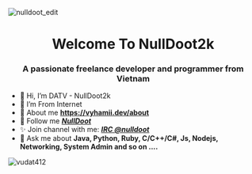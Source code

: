 ![nulldoot_edit](https://user-images.githubusercontent.com/83489434/188294686-802ab107-cb46-4e6a-ba13-557d64062946.png)
<h1 align="center"&text_color=DC143C>Welcome To NullDoot2k</h1>
<h3 align="center">A passionate freelance developer and programmer from Vietnam</h3>

- 👋 Hi, I’m DATV - NullDoot2k<br>
- 👀 I’m From Internet<br>
- 🌱 About me **https://vyhamii.dev/about** <br>
- 🔭 Follow me ***[NullDoot](http://nulldoot2k.koji.site)***
- ✨ Join channel with me: ***[IRC @nulldoot](https://web.libera.chat/#nulldoot)***<br>
- 💬 Ask me about **Java, Python, Ruby, C/C++/C#, Js, Nodejs, Networking, System Admin and so on ....**
<img align="center" src="https://github-readme-stats.vercel.app/api?username=vudat412&&show_icons=true&locale=en&title_color=ffffff&icon_color=bb2acf&text_color=daf7dc&bg_color=151515" alt="vudat412" />
